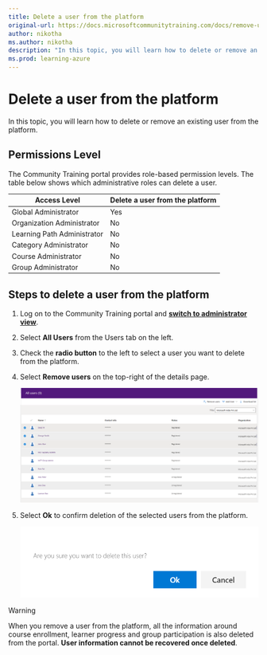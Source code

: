 ```yaml
---
title: Delete a user from the platform
original-url: https://docs.microsoftcommunitytraining.com/docs/remove-user-from-the-portal
author: nikotha
ms.author: nikotha
description: "In this topic, you will learn how to delete or remove an existing user from the platform."
ms.prod: learning-azure
---
```


# Delete a user from the platform

In this topic, you will learn how to delete or remove an existing user from the platform.

## Permissions Level

The Community Training portal provides role-based permission levels. The table below shows which administrative roles can delete a user.

| Access Level    | Delete a user from the platform |
| --- | --- |
| Global Administrator | Yes |
| Organization Administrator | No |
| Learning Path Administrator | No |
| Category Administrator | No |
| Course Administrator | No |
| Group Administrator | No |

## Steps to delete a user from the platform

1. Log on to the Community Training portal and [**switch to administrator view**](../../get-started/step-by-step-configuration-guide.md#step-2--switch-to-administrator-view-of-the-portal).

1. Select **All Users** from the Users tab on the left.

1. Check the **radio button** to the left to select a user you want to delete from the platform.

1. Select **Remove users** on the top-right of the details page.

    ![Delete user from platform](../../media/RemoveUsers.png)

1. Select **Ok** to confirm deletion of the selected users from the platform.

    ![Confirmation dialog](../../media/image%2863%29.png)

> [!WARNING]
> When you remove a user from the platform, all the information around course enrollment, learner progress and group participation is also deleted from the portal. **User information cannot be recovered once deleted**.
